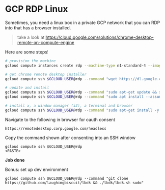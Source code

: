 # GCP RDP Linux

Sometimes, you need a linux box in a private GCP network that you can RDP into that has a browser installed.

> take a look at https://cloud.google.com/solutions/chrome-desktop-remote-on-compute-engine

Here are some steps!
```bash
# provision the machine
gcloud compute instances create rdp --machine-type n1-standard-4 --image-project debian-cloud --image-family debian-9

# get chrome remote desktop installer
gcloud compute ssh $GCLOUD_USER@rdp --command "wget https://dl.google.com/linux/direct/chrome-remote-desktop_current_amd64.deb"

# update and install
gcloud compute ssh $GCLOUD_USER@rdp --command "sudo apt-get update && sudo dpkg --install chrome-remote-desktop_current_amd64.deb"
gcloud compute ssh $GCLOUD_USER@rdp --command "sudo apt install --assume-yes --fix-broken"

# install x, a window manager (i3), a terminal and browser
gcloud compute ssh $GCLOUD_USER@rdp --command "sudo apt-get install -y xinit i3 xfce4-terminal chromium git"
```

Navigate to the following in browser for oauth consent
```
https://remotedesktop.corp.google.com/headless
```

Copy the command shown after consenting into an SSH window
```
gcloud compute ssh $GCLOUD_USER@rdp
<PASTE>

```
__Job done__

Bonus: set up dev environment
```
gcloud compute ssh $GCLOUD_USER@rdp --command "git clone https://github.com/laughingbiscuit/lbdk && ./lbdk/lbdk.sh sudo"
```

